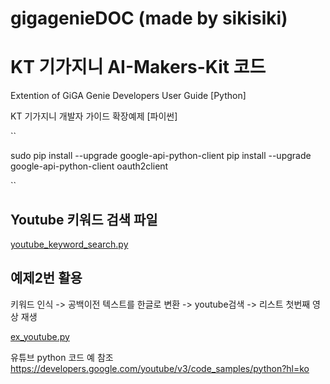 # gigagenieDOC (made by sikisiki)
# KT 기가지니 AI-Makers-Kit 코드

Extention of GiGA Genie Developers User Guide [Python]

KT 기가지니 개발자 가이드 확장예제 [파이썬]

``

sudo pip install --upgrade google-api-python-client
pip install --upgrade google-api-python-client oauth2client

``
## Youtube 키워드 검색 파일

[youtube_keyword_search.py](https://github.com/sikisikisiki/gigagenieDOC/blob/master/python/youtube_keyword_search.py)

## 예제2번 활용
키워드 인식 -> 공백이전 텍스트를 한글로 변환 ->
youtube검색 -> 리스트 첫번째 영상 재생

[ex_youtube.py](https://github.com/sikisikisiki/gigagenieDOC/blob/master/python/ex_youtube.py)

유튜브 python 코드 예 참조
https://developers.google.com/youtube/v3/code_samples/python?hl=ko
